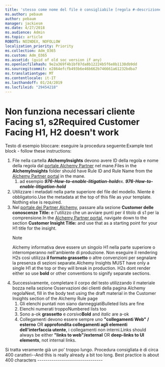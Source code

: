 ```yaml
---
title: 'stesso come nome del file è consigliabile [regola #-descrizione]'
ms.author: pebaum
author: pebaum
manager: jackiesm
ms.date: 4/27/2018
ms.audience: Admin
ms.topic: article
ROBOTS: NOINDEX, NOFOLLOW
localization_priority: Priority
ms.collection: Adm_O365
ms.custom: Adm_O365
ms.assetid: (guid of old soc version if any)
ms.openlocfilehash: 9e2a369f4b1bf87da8b12224b5f6e8b1138db9dd
ms.sourcegitcommit: e2864efcfb493b6e46b662b746661a61232bdba7
ms.translationtype: MT
ms.contentlocale: it-IT
ms.lasthandoff: 01/24/2019
ms.locfileid: "29454218"
---
```

# <a name="required-customer-facing-h1-h2-doesnt-work"></a><span data-ttu-id="89a74-102">Non funziona necessari cliente Facing s1, s2</span><span class="sxs-lookup"><span data-stu-id="89a74-102">Required Customer Facing H1, H2 doesn't work</span></span>
<span data-ttu-id="89a74-103">Testo di esempio bloccare: eseguire la procedura seguente:</span><span class="sxs-lookup"><span data-stu-id="89a74-103">Example text block - follow these instructions:</span></span>

1. <span data-ttu-id="89a74-104">File nella cartella **AlchemyInsights** devono avere ID della regola e nome della regola dal [portale Alchemy Partner](https://alchemyportal.azurewebsites.net) nel mane.</span><span class="sxs-lookup"><span data-stu-id="89a74-104">Files in the **AlchemyInsights** folder should have Rule ID and Rule Name from the [Alchemy Partner portal](https://alchemyportal.azurewebsites.net) in the mane.</span></span>
    1. <span data-ttu-id="89a74-p101">ad esempio ***976-How-to-enable-litigation-hold***</span><span class="sxs-lookup"><span data-stu-id="89a74-p101">ex. ***976-How-to-enable-litigation-hold***</span></span>
1. <span data-ttu-id="89a74-p102">Utilizzare i metadati nella parte superiore del file del modello. Niente è obbligatorio.</span><span class="sxs-lookup"><span data-stu-id="89a74-p102">Use the metadata at the top of this file as your template. Nothing else is required.</span></span>
1. <span data-ttu-id="89a74-109">Nel [portale dei Partner Alchemy](https://alchemyportal.azurewebsites.net), passare alla sezione **Customer delle conoscenze Title:** e l'utilizzo che un avviare punti per il titolo di s1 per la comprensione.</span><span class="sxs-lookup"><span data-stu-id="89a74-109">In the [Alchemy Partner portal](https://alchemyportal.azurewebsites.net), navigate down to the section **Customer Insight Title:** and use that as a starting point for your H1 title for the insight.</span></span> 
    > [!NOTE]
    > <span data-ttu-id="89a74-p103">Alchemy informativa deve essere un singolo H1 nella parte superiore o interromperanno nell'ambiente di produzione. Non eseguire il rendering H2s così utilizza **il formato grassetto** o altre convenzioni per segnalare la presenza di sezioni separate.</span><span class="sxs-lookup"><span data-stu-id="89a74-p103">Alchemy Insights MUST have only a single H1 at the top or they will break in production. H2s dont render either so use **bold** or other conventions to signify separate sections.</span></span>
1. <span data-ttu-id="89a74-112">Successivamente, completare il corpo del testo utilizzando il materiale bozza nella sezione Osservazioni dei clienti della pagina Alchemy regola</span><span class="sxs-lookup"><span data-stu-id="89a74-112">Next, fill in the body text using the draft material in the Customer Insights section of the Alchemy Rule page</span></span>
    1. <span data-ttu-id="89a74-113">Gli elenchi puntati non siano danneggiati</span><span class="sxs-lookup"><span data-stu-id="89a74-113">Bulleted lists are fine</span></span>
    1. <span data-ttu-id="89a74-114">Elenchi numerati troppo</span><span class="sxs-lookup"><span data-stu-id="89a74-114">Numbered lists too</span></span>
    1. <span data-ttu-id="89a74-115">Sono a-ok **grassetto** e *corsivo*</span><span class="sxs-lookup"><span data-stu-id="89a74-115">**Bold** and *italic* are a-ok</span></span>
    1. <span data-ttu-id="89a74-116">Collegamenti devono essere sempre uno **"collegamenti Web" / esterno** OR **approfondita collegamenti agli elementi dell'interfaccia utente**, i collegamenti non interni.</span><span class="sxs-lookup"><span data-stu-id="89a74-116">Links should always be either **"links to web"/external** OR **deep-links to UI elements**, not internal links.</span></span>

<span data-ttu-id="89a74-p104">Si tratta veramente già un po' troppo lungo. Procedura consigliata è di circa 400 caratteri--</span><span class="sxs-lookup"><span data-stu-id="89a74-p104">And this is really already a bit too long. Best practice is about 400 characters ---------------------------------</span></span>